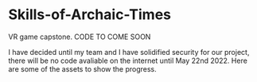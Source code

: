 # Skills-of-Archaic-Times
VR game capstone. CODE TO COME SOON


I have decided until my team and I
have solidified security for our
project, there will be no code
avaliable on the internet until
May 22nd 2022. Here are some of
the assets to show the progress.
